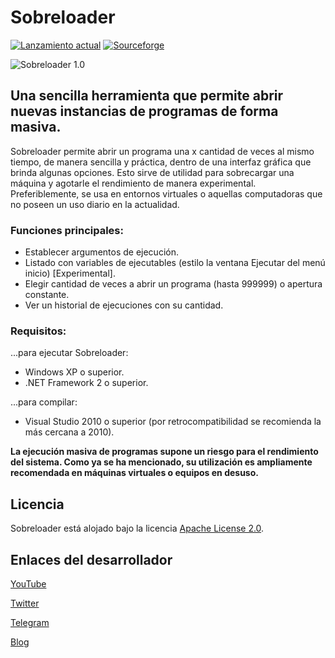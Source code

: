 # Sobreloader
[![Lanzamiento actual](https://img.shields.io/github/v/release/elstef41/sobreloader?include_prereleases)](https://github.com/elstef41/sobreloader/releases)
[![Sourceforge](https://img.shields.io/badge/sourceforge-descargar-green)](https://sourceforge.net/projects/sobreloader/files/latest/download)

![Sobreloader 1.0](https://user-images.githubusercontent.com/19848495/174358309-c7ac1870-5803-4c7c-ac25-ac68981c6aa2.png)


## Una sencilla herramienta que permite abrir nuevas instancias de programas de forma masiva.

Sobreloader permite abrir un programa una x cantidad de veces al mismo tiempo, de manera sencilla y práctica, dentro de una interfaz gráfica que brinda algunas opciones. Esto sirve de utilidad para sobrecargar una máquina y agotarle el rendimiento de manera experimental. Preferiblemente, se usa en entornos virtuales o aquellas computadoras que no poseen un uso diario en la actualidad.

### Funciones principales:
- Establecer argumentos de ejecución.
- Listado con variables de ejecutables (estilo la ventana Ejecutar del menú inicio) [Experimental].
- Elegir cantidad de veces a abrir un programa (hasta 999999) o apertura constante.
- Ver un historial de ejecuciones con su cantidad.

### Requisitos:
...para ejecutar Sobreloader:
* Windows XP o superior.
* .NET Framework 2 o superior.

...para compilar:
* Visual Studio 2010 o superior (por retrocompatibilidad se recomienda la más cercana a 2010).


**La ejecución masiva de programas supone un riesgo para el rendimiento del sistema. Como ya se ha mencionado, su utilización es ampliamente recomendada en máquinas virtuales o equipos en desuso.**

## Licencia
Sobreloader está alojado bajo la licencia [Apache License 2.0](https://www.apache.org/licenses/LICENSE-2.0.html).

## Enlaces del desarrollador
[YouTube](https://www.youtube.com/user/elstef41)

[Twitter](https://twitter.com/elstef41)

[Telegram](https://t.me/elstef41)

[Blog](https://elstef41.com)
